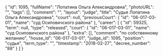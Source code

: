 {
    "id": 1095,
    "fullName": "Лопатина Ольга Александровна",
    "photoURL": "",
    "tags": [],
    "comment": "",
    "layout": "judge",
    "title": "Судья Лопатина Ольга Александровна",
    "court": null,
    "previousCourt": {
        "id": "06-017-03-01",
        "name": "суд Осиповичского района"
    },
    "career": [
        {
            "id": 59325,
            "term": null,
            "type": "released",
            "court": {
                "id": "06-017-03-01",
                "name": "суд Осиповичского района"
            },
            "extra": [],
            "comment": "по собственному желанию",
            "house_id": "06-017-03-01",
            "judge_id": 1095,
            "position": "судья",
            "term_type": "",
            "timestamp": "2018-02-27",
            "decree_number": "88"
        }
    ]
}